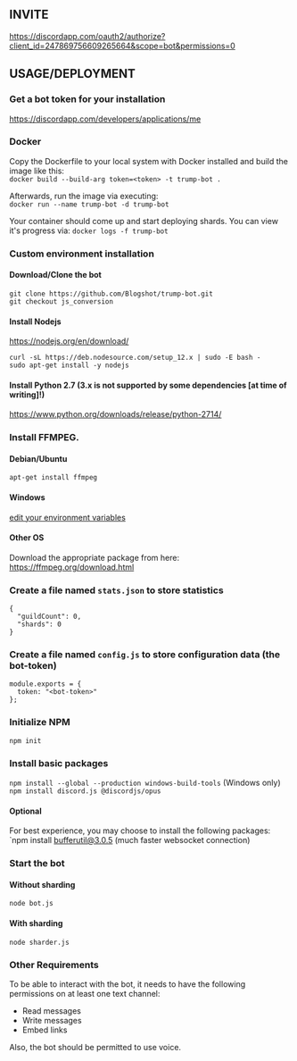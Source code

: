 ## INVITE
https://discordapp.com/oauth2/authorize?client_id=247869756609265664&scope=bot&permissions=0

## USAGE/DEPLOYMENT

### Get a bot token for your installation
https://discordapp.com/developers/applications/me

### Docker
Copy the Dockerfile to your local system with Docker installed and build the image like this:  
`docker build --build-arg token=<token> -t trump-bot .`

Afterwards, run the image via executing:  
`docker run --name trump-bot -d trump-bot`

Your container should come up and start deploying shards. You can view it's progress via:
`docker logs -f trump-bot`

### Custom environment installation

#### Download/Clone the bot
`git clone https://github.com/Blogshot/trump-bot.git`  
`git checkout js_conversion` 

#### Install Nodejs
https://nodejs.org/en/download/

```
curl -sL https://deb.nodesource.com/setup_12.x | sudo -E bash -
sudo apt-get install -y nodejs
```

#### Install Python 2.7 (3.x is not supported by some dependencies \[at time of writing\]!)
https://www.python.org/downloads/release/python-2714/

### Install FFMPEG.

#### Debian/Ubuntu
`apt-get install ffmpeg`

#### Windows
[edit your environment variables](http://adaptivesamples.com/how-to-install-ffmpeg-on-windows/)

#### Other OS
Download the appropriate package from here: https://ffmpeg.org/download.html

### Create a file named `stats.json` to store statistics
```
{
  "guildCount": 0,
  "shards": 0
}
```

### Create a file named `config.js` to store configuration data (the bot-token)
```
module.exports = {
  token: "<bot-token>"
};
```

### Initialize NPM
`npm init`  

### Install basic packages
`npm install --global --production windows-build-tools` (Windows only)  
`npm install discord.js @discordjs/opus` 

#### Optional
For best experience, you may choose to install the following packages:  
`npm install bufferutil@3.0.5 (much faster websocket connection)

### Start the bot

#### Without sharding
`node bot.js`

#### With sharding
`node sharder.js`

### Other Requirements ###
To be able to interact with the bot, it needs to have the following permissions on at least one text channel:
* Read messages
* Write messages
* Embed links

Also, the bot should be permitted to use voice.
